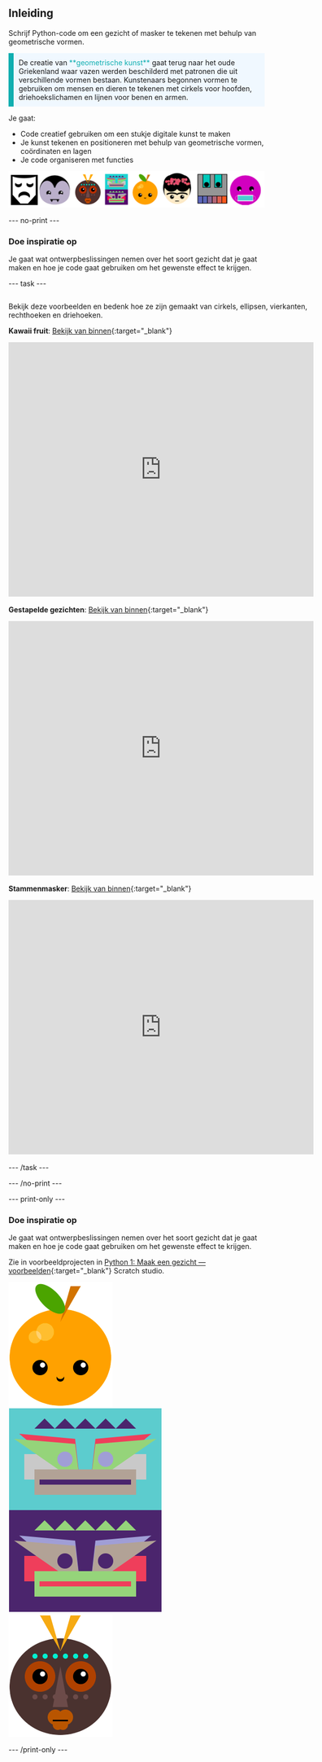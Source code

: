 ## Inleiding

Schrijf Python-code om een gezicht of masker te tekenen met behulp van geometrische vormen.

<p style="border-left: solid; border-width:10px; border-color: #0faeb0; background-color: aliceblue; padding: 10px;">
De creatie van <span style="color: #0faeb0">**geometrische kunst**</span> gaat terug naar het oude Griekenland waar vazen werden beschilderd met patronen die uit verschillende vormen bestaan. Kunstenaars begonnen vormen te gebruiken om mensen en dieren te tekenen met cirkels voor hoofden, driehoekslichamen en lijnen voor benen en armen.
</p>

Je gaat:

+ Code creatief gebruiken om een stukje digitale kunst te maken
+ Je kunst tekenen en positioneren met behulp van geometrische vormen, coördinaten en lagen
+ Je code organiseren met functies

![Voorbeelden van verschillende gezichten.](images/strip.png)

--- no-print ---

### Doe inspiratie op

Je gaat wat ontwerpbeslissingen nemen over het soort gezicht dat je gaat maken en hoe je code gaat gebruiken om het gewenste effect te krijgen.

--- task ---
<div style="display: flex; flex-wrap: wrap">
<div style="flex-basis: 175px; flex-grow: 1">  

Bekijk deze voorbeelden en bedenk hoe ze zijn gemaakt van cirkels, ellipsen, vierkanten, rechthoeken en driehoeken.

**Kawaii fruit**: [Bekijk van binnen](https://trinket.io/python/bd7181bb62){:target="_blank"}
<div class="trinket">
  <iframe src="https://trinket.io/embed/python/bd7181bb62?outputOnly=true&start=result" width="600" height="500" frameborder="0" marginwidth="0" marginheight="0" allowfullscreen>
  </iframe>
</div>

**Gestapelde gezichten**: [Bekijk van binnen](https://trinket.io/python/02aa2f9f05){:target="_blank"}
<div class="trinket">
  <iframe src="https://trinket.io/embed/python/02aa2f9f05?outputOnly=true&start=result" width="600" height="500" frameborder="0" marginwidth="0" marginheight="0" allowfullscreen>
  </iframe>
</div>

**Stammenmasker**: [Bekijk van binnen](https://trinket.io/python/b08029f2bd){:target="_blank"}
<div class="trinket">
  <iframe src="https://trinket.io/embed/python/b08029f2bd?outputOnly=true&start=result" width="600" height="500" frameborder="0" marginwidth="0" marginheight="0" allowfullscreen>
  </iframe>
</div>

</div>
</div>

--- /task ---

--- /no-print ---

--- print-only ---

### Doe inspiratie op

Je gaat wat ontwerpbeslissingen nemen over het soort gezicht dat je gaat maken en hoe je code gaat gebruiken om het gewenste effect te krijgen.

Zie in voorbeeldprojecten in [Python 1: Maak een gezicht — voorbeelden](https://trinket.io/library/folder/make-a-face-examples){:target="_blank"} Scratch studio.

![Het output gebied van het Kawaii-fruitproject.](images/smile.png) ![Het uitvoergebied van de gestapelde gezichtenproject.](images/stacked.png) ![Het output gebied van het stammenmasker project.](images/tribal.png)

--- /print-only ---

